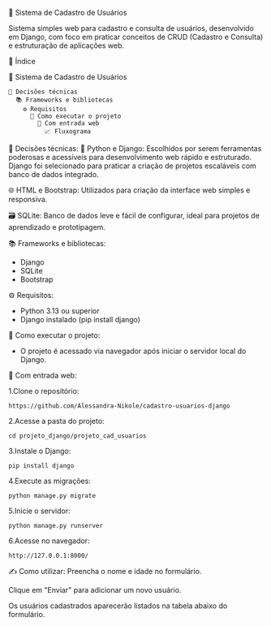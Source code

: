 💼 Sistema de Cadastro de Usuários

Sistema simples web para cadastro e consulta de usuários, desenvolvido em Django, com foco em praticar conceitos de CRUD (Cadastro e Consulta) e estruturação de aplicações web.

📑 Índice  

💼 Sistema de Cadastro de Usuários

    🔧 Decisões técnicas
      📚 Frameworks e bibliotecas
        ⚙️ Requisitos
          🚀 Como executar o projeto
            📂 Com entrada web
              📈 Fluxograma

🔧 Decisões técnicas:
🐍 Python e Django: Escolhidos por serem ferramentas poderosas e acessíveis para desenvolvimento web rápido e estruturado. Django foi selecionado para praticar a criação de projetos escaláveis com banco de dados integrado.

🌐 HTML e Bootstrap: Utilizados para criação da interface web simples e responsiva.

🗃️ SQLite: Banco de dados leve e fácil de configurar, ideal para projetos de aprendizado e prototipagem.

📚 Frameworks e bibliotecas:
- Django
- SQLite
- Bootstrap

⚙️ Requisitos:
- Python 3.13 ou superior
- Django instalado (pip install django)

🚀 Como executar o projeto:
- O projeto é acessado via navegador após iniciar o servidor local do Django.

📂 Com entrada web:

1.Clone o repositório:

    https://github.com/Alessandra-Nikole/cadastro-usuarios-django

2.Acesse a pasta do projeto:

    cd projeto_django/projeto_cad_usuarios

3.Instale o Django:

    pip install django

4.Execute as migrações:
  
    python manage.py migrate

5.Inicie o servidor:

    python manage.py runserver

6.Acesse no navegador:

    http://127.0.0.1:8000/

✍️ Como utilizar:
Preencha o nome e idade no formulário.

Clique em "Enviar" para adicionar um novo usuário.

Os usuários cadastrados aparecerão listados na tabela abaixo do formulário.

